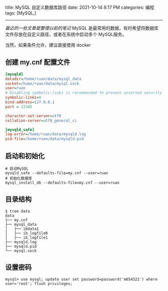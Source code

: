 title: MySQL 自定义数据库路径
date: 2021-10-14 8:17 PM
categories: 编程
tags: [MySQL,]

---

*最近的一些文章是整理以前的笔记*
MySQL 是最常用的数据，有时希望将数据库文件存放在自定义路径，或者在系统中启动多个 MySQL服务。
<!--more-->
当然，如果条件允许，建议直接使用 docker 
## 创建 my.cnf 配置文件
```ini
[mysqld]
datadir=/home/ruan/data/mysql_data
socket=/home/ruan/data/mysql.sock
user=ruan
# Disabling symbolic-links is recommended to prevent assorted security risks
symbolic-links=0
bind-address=127.0.0.1
port = 12345

character-set-server=utf8
collation-server=utf8_general_ci

[mysqld_safe]
log-error=/home/ruan/data/mysqld.log
pid-file=/home/ruan/data/mysqld.pid
```

## 启动和初始化
```shell
# 启动MySQL
mysqld_safe --defaults-file=my.cnf --user=ruan
# 初始化数据库
mysql_install_db --defaults-file=my.cnf --user=ruan
```

## 目录结构
```
$ tree data
data
├── my.cnf
├── mysql_data
│   ├── ibdata1
│   ├── ib_logfile0
│   ├── ib_logfile1
├── mysqld.log
├── mysqld.pid
└── mysql.sock
```

## 设置密码
```
mysql> use mysql; update user set password=password('m654321') where user='root'; flush privileges;
```